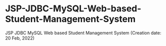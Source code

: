 # JSP-JDBC-MySQL-Web-based-Student-Management-System
JSP JDBC MySQL Web based Student Management System (Creation date: 20 Feb, 2022)
